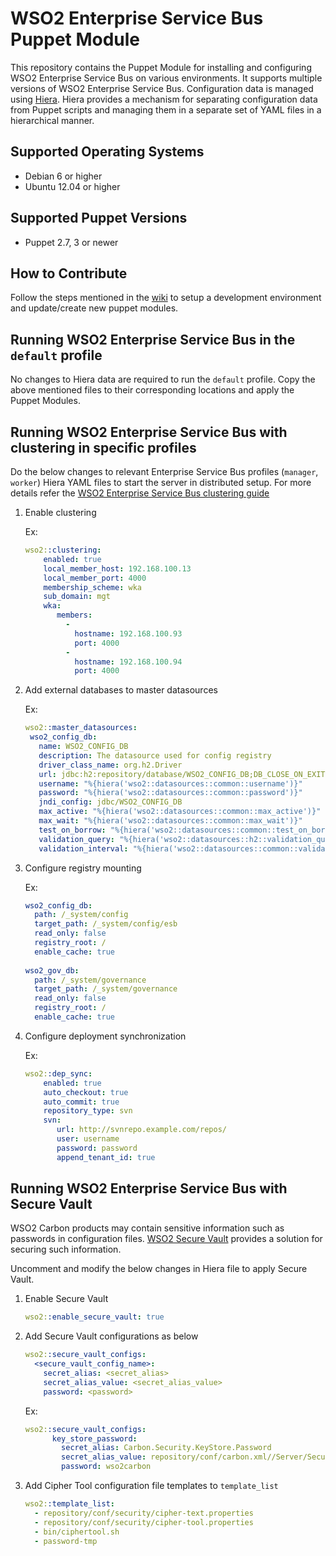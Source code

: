# WSO2 Enterprise Service Bus Puppet Module

This repository contains the Puppet Module for installing and configuring WSO2 Enterprise Service Bus on various environments. It supports multiple versions of WSO2 Enterprise Service Bus. Configuration data is managed using [Hiera](http://docs.puppetlabs.com/hiera/1/). Hiera provides a mechanism for separating configuration data from Puppet scripts and managing them in a separate set of YAML files in a hierarchical manner.

## Supported Operating Systems

- Debian 6 or higher
- Ubuntu 12.04 or higher

## Supported Puppet Versions

- Puppet 2.7, 3 or newer

## How to Contribute
Follow the steps mentioned in the [wiki](https://github.com/wso2/puppet-modules/wiki) to setup a development environment and update/create new puppet modules.

## Running WSO2 Enterprise Service Bus in the `default` profile
No changes to Hiera data are required to run the `default` profile.  Copy the above mentioned files to their corresponding locations and apply the Puppet Modules.

## Running WSO2 Enterprise Service Bus with clustering in specific profiles
Do the below changes to relevant Enterprise Service Bus profiles (`manager`, `worker`) Hiera YAML files to start the server in distributed setup. For more details refer the [WSO2 Enterprise Service Bus clustering guide](https://docs.wso2.com/display/CLUSTER44x/Clustering+ESB+4.9.0)

1. Enable clustering

   Ex:
    ```yaml
    wso2::clustering:
        enabled: true
        local_member_host: 192.168.100.13
        local_member_port: 4000
        membership_scheme: wka
        sub_domain: mgt
        wka:
           members:
             -
               hostname: 192.168.100.93
               port: 4000
             -
               hostname: 192.168.100.94
               port: 4000
    ```

2. Add external databases to master datasources

   Ex:
    ```yaml
    wso2::master_datasources:
     wso2_config_db:
       name: WSO2_CONFIG_DB
       description: The datasource used for config registry
       driver_class_name: org.h2.Driver
       url: jdbc:h2:repository/database/WSO2_CONFIG_DB;DB_CLOSE_ON_EXIT=FALSE;LOCK_TIMEOUT=60000
       username: "%{hiera('wso2::datasources::common::username')}"
       password: "%{hiera('wso2::datasources::common::password')}"
       jndi_config: jdbc/WSO2_CONFIG_DB
       max_active: "%{hiera('wso2::datasources::common::max_active')}"
       max_wait: "%{hiera('wso2::datasources::common::max_wait')}"
       test_on_borrow: "%{hiera('wso2::datasources::common::test_on_borrow')}"
       validation_query: "%{hiera('wso2::datasources::h2::validation_query')}"
       validation_interval: "%{hiera('wso2::datasources::common::validation_interval')}"

    ```

3. Configure registry mounting

   Ex:
    ```yaml
    wso2_config_db:
      path: /_system/config
      target_path: /_system/config/esb
      read_only: false
      registry_root: /
      enable_cache: true
      
    wso2_gov_db:
      path: /_system/governance
      target_path: /_system/governance
      read_only: false
      registry_root: /
      enable_cache: true
    ```

4. Configure deployment synchronization

    Ex:
    ```yaml
    wso2::dep_sync:
        enabled: true
        auto_checkout: true
        auto_commit: true
        repository_type: svn
        svn:
           url: http://svnrepo.example.com/repos/
           user: username
           password: password
           append_tenant_id: true
    ```

## Running WSO2 Enterprise Service Bus with Secure Vault
WSO2 Carbon products may contain sensitive information such as passwords in configuration files. [WSO2 Secure Vault](https://docs.wso2.com/display/Carbon444/Securing+Passwords+in+Configuration+Files) provides a solution for securing such information.

Uncomment and modify the below changes in Hiera file to apply Secure Vault.

1. Enable Secure Vault

    ```yaml
    wso2::enable_secure_vault: true
    ```

2. Add Secure Vault configurations as below

    ```yaml
    wso2::secure_vault_configs:
      <secure_vault_config_name>:
        secret_alias: <secret_alias>
        secret_alias_value: <secret_alias_value>
        password: <password>
    ```

    Ex:
    ```yaml
    wso2::secure_vault_configs:
          key_store_password:
            secret_alias: Carbon.Security.KeyStore.Password
            secret_alias_value: repository/conf/carbon.xml//Server/Security/KeyStore/Password,false
            password: wso2carbon
    ```

3. Add Cipher Tool configuration file templates to `template_list`

    ```yaml
    wso2::template_list:
      - repository/conf/security/cipher-text.properties
      - repository/conf/security/cipher-tool.properties
      - bin/ciphertool.sh
      - password-tmp
    ```
